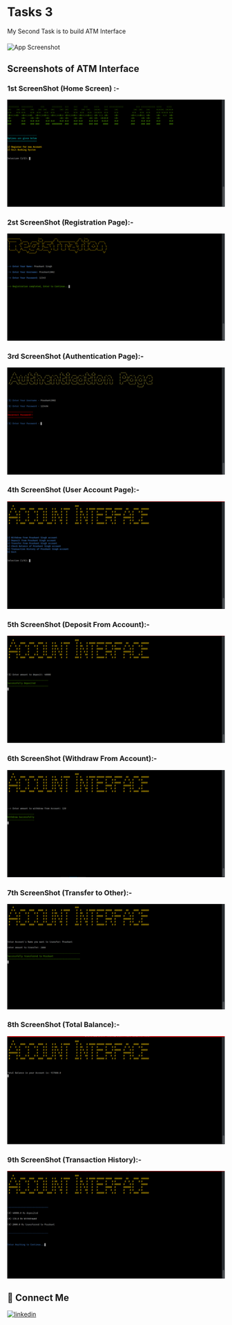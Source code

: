 
# Tasks 3

My Second Task is to build ATM Interface
####
![App Screenshot](http://www.projectcoordinator.net/sites/default/files/newsletter/task-management.png)


## Screenshots of ATM Interface

### 1st ScreenShot (Home Screen) :-
![App Screenshot](https://raw.githubusercontent.com/Prashant-ranjan-singh-123/OasisInfobyte_Java_Project/main/Task%203/ScreenShot/Screenshot_20220808_060200.png)

### 2st ScreenShot (Registration Page):-
![App Screenshot](https://raw.githubusercontent.com/Prashant-ranjan-singh-123/OasisInfobyte_Java_Project/main/Task%203/ScreenShot/Screenshot_20220808_060247.png)

### 3rd ScreenShot (Authentication Page):-
![App Screenshot](https://raw.githubusercontent.com/Prashant-ranjan-singh-123/OasisInfobyte_Java_Project/main/Task%203/ScreenShot/Screenshot_20220808_060350.png)

### 4th ScreenShot (User Account Page):-
![App Screenshot](https://raw.githubusercontent.com/Prashant-ranjan-singh-123/OasisInfobyte_Java_Project/main/Task%203/ScreenShot/Screenshot_20220808_060403.png)

### 5th ScreenShot (Deposit From Account):-
![App Screenshot](https://raw.githubusercontent.com/Prashant-ranjan-singh-123/OasisInfobyte_Java_Project/main/Task%203/ScreenShot/Screenshot_20220808_060455.png)

### 6th ScreenShot (Withdraw From Account):-
![App Screenshot](https://raw.githubusercontent.com/Prashant-ranjan-singh-123/OasisInfobyte_Java_Project/main/Task%203/ScreenShot/Screenshot_20220808_060518.png)

### 7th ScreenShot (Transfer to Other):-
![App Screenshot](https://raw.githubusercontent.com/Prashant-ranjan-singh-123/OasisInfobyte_Java_Project/main/Task%203/ScreenShot/Screenshot_20220808_060548.png)

### 8th ScreenShot (Total Balance):-
![App Screenshot](https://raw.githubusercontent.com/Prashant-ranjan-singh-123/OasisInfobyte_Java_Project/main/Task%203/ScreenShot/Screenshot_20220808_060614.png)

### 9th ScreenShot (Transaction History):-
![App Screenshot](https://raw.githubusercontent.com/Prashant-ranjan-singh-123/OasisInfobyte_Java_Project/main/Task%203/ScreenShot/Screenshot_20220808_060632.png)


## 🔗 Connect Me
[![linkedin](https://img.shields.io/badge/linkedin-0A66C2?style=for-the-badge&logo=linkedin&logoColor=white)](https://www.linkedin.com/in/prashant-ranjan-singh-b9b6b9217/)
